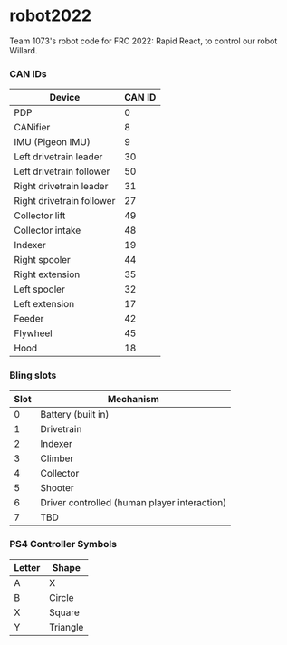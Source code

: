 # robot2022
Team 1073's robot code for FRC 2022: Rapid React, to control our robot Willard.

### CAN IDs

| Device | CAN ID |
| ------ | ------ |
| PDP | 0 |
| CANifier | 8 |
| IMU (Pigeon IMU) | 9 |
| Left drivetrain leader | 30 |
| Left drivetrain follower | 50 |
| Right drivetrain leader | 31 |
| Right drivetrain follower | 27 |
| Collector lift | 49 |
| Collector intake | 48 |
| Indexer | 19 |
| Right spooler | 44 |
| Right extension | 35 |
| Left spooler | 32 |
| Left extension | 17 |
| Feeder | 42 |
| Flywheel | 45 |
| Hood | 18 |

### Bling slots

| Slot | Mechanism |
| - | ------- |
0 | Battery (built in)
1 | Drivetrain
2 | Indexer
3 | Climber
4 | Collector
5 | Shooter
6 | Driver controlled (human player interaction)
7 | TBD

### PS4 Controller Symbols

| Letter | Shape |
| ------ | ----- |
A | X
B | Circle
X | Square
Y | Triangle
